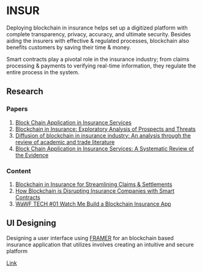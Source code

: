 # INSUR

Deploying blockchain in insurance helps set up a digitized platform with complete transparency, privacy, accuracy, and ultimate security. Besides aiding the insurers with effective & regulated processes, blockchain also benefits customers by saving their time & money.

Smart contracts play a pivotal role in the insurance industry; from claims processing & payments to verifying real-time information, they regulate the entire process in the system.

## Research

### Papers

1. [Block Chain Application in Insurance Services](https://journals.sagepub.com/doi/10.3233/IDA-227445?icid=int.sj-full-text.similar-articles.1)
2. [Blockchain in Insurance: Exploratory Analysis of Prospects and Threats](https://www.researchgate.net/publication/348966176_Blockchain_in_Insurance_Exploratory_Analysis_of_Prospects_and_Threats)
3. [Diffusion of blockchain in insurance industry: An analysis through the review of academic and trade literature](https://www.sciencedirect.com/science/article/abs/pii/S073658532030191X)
4. [Block Chain Application in Insurance
Services: A Systematic Review of the
Evidence](https://journals.sagepub.com/doi/pdf/10.1177/21582440221079877)

### Content

1. [Blockchain in Insurance for Streamlining Claims & Settlements](https://www.youtube.com/watch?v=a1U4lOKn0Wc)
2. [How Blockchain is Disrupting Insurance Companies with Smart Contracts](https://www.youtube.com/watch?v=wkItYloSTJQ)
3. [WaWF TECH #01 Watch Me Build a Blockchain Insurance App](https://www.youtube.com/watch?v=llqf3X5ipeI)

## UI Designing

Designing a user interface using [FRAMER](framer.com) for an blockchain based insurance application that utilizes involves creating an intuitive and secure platform

[Link](https://thrilled-seat-660241.framer.app)
